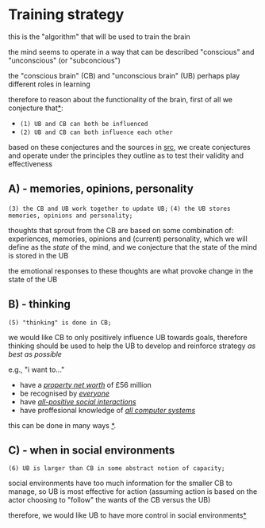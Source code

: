 # Training strategy

this is the "algorithm" that will be used to train the brain

the mind seems to operate in a way that can be described 
"conscious" and "unconscious" (or "subconcious")

the "conscious brain" (CB) and "unconscious brain" (UB) 
perhaps play different roles in learning

therefore to reason about the functionality of the brain, 
first of all we conjecture that[\*][cs]:
  - `(1) UB and CB can both be influenced`
  - `(2) UB and CB can both influence each other`

based on these conjectures and the sources in [src](../src),
we create conjectures and operate under the principles they outline as 
to test their validity and effectiveness

## A) - memories, opinions, personality
`(3) the CB and UB work together to update UB;` 
`(4) the UB stores memories, opinions and personality;`

thoughts that sprout from the CB are based on some combination of:
experiences, memories, opinions and (current) personality,
which we will define as the _state_ of the mind, and we conjecture
that the state of the mind is stored in the UB

the emotional responses to these thoughts are what 
provoke change in the state of the UB

## B) - thinking
`(5) "thinking" is done in CB;`

we would like CB to only positively influence UB towards goals,
therefore thinking should be used to help the UB 
to develop and reinforce strategy _as best as possible_

e.g., "i want to..."
  - have
    a [_property net worth_][nw] of £56 million 
  - be recognised by 
    [_everyone_][al]
  - have
    [_all-positive social interactions_][ap]
  - have 
    proffesional knowledge of [_all computer systems_][cp]

this can be done in many ways [\*][nt].

## C) - when in social environments 
`(6) UB is larger than CB in some abstract notion of capacity;`

social environments have too much information for 
the smaller CB to manage, so UB is most effective for action
(assuming action is based on the actor choosing to "follow"
the wants of the CB versus the UB)

therefore, we would like UB to have more control in social
environments[\*][nt]

[nt]: ./etc/notes.md

[cs]: ./doc/strategyAxioms.md
[nw]: ./doc/netWorth.md
[al]: ./doc/quantitativePopularity.md
[ap]: ./doc/positiveInteractions.md
[cp]: ./doc/technicalKnowledge.md
